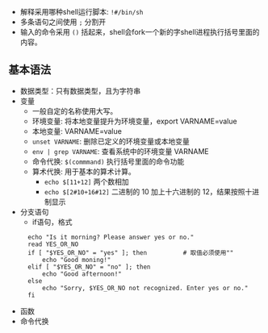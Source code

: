 <!--
 * @Author: JohnJeep
 * @Date: 2020-10-30 09:38:07
 * @LastEditTime: 2020-10-30 16:18:05
 * @LastEditors: Please set LastEditors
 * @Description: In User Settings Edit
-->
- 解释采用哪种shell运行脚本: `!#/bin/sh`
- 多条语句之间使用 `;` 分割开
- 输入的命令采用 `()` 括起来，shell会fork一个新的字shell进程执行括号里面的内容。
  
## 基本语法
- 数据类型：只有数据类型，且为字符串
- 变量
  - 一般自定的名称使用大写。 
  - 环境变量: 将本地变量提升为环境变量，export VARNAME=value
  - 本地变量: VARNAME=value
  - `unset VARNAME`: 删除已定义的环境变量或本地变量
  - `env | grep VARNAME`: 查看系统中的环境变量 VARNAME
  - 命令代换: `$(commmand)` 执行括号里面的命令功能
  - 算术代换: 用于基本的算术计算。
    - `echo $[11+12]` 两个数相加
    - `echo $[2#10+16#12]` 二进制的 10 加上十六进制的 12，结果按照十进制显示
- 分支语句  
  - if语句，格式
  ```
    echo "Is it morning? Please answer yes or no."
    read YES_OR_NO
    if [ "$YES_OR_NO" = "yes" ]; then          # 取值必须使用""
        echo "Good moning!"
    elif [ "$YES_OR_NO" = "no" ]; then
        echo "Good afternoon!"
    else
        echo "Sorry, $YES_OR_NO not recognized. Enter yes or no."
    fi
  ``` 
- 函数
- 命令代换


